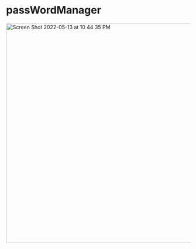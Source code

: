 # passWordManager
<img width="601" alt="Screen Shot 2022-05-13 at 10 44 35 PM" src="https://user-images.githubusercontent.com/89487585/168411516-c788a783-5a49-4f22-a859-1e40393a3227.png">
